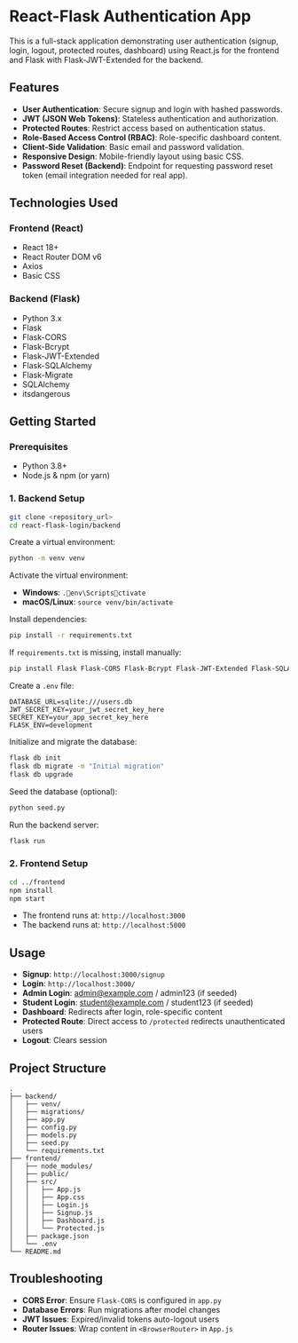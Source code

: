 # React-Flask Authentication App

This is a full-stack application demonstrating user authentication (signup, login, logout, protected routes, dashboard) using React.js for the frontend and Flask with Flask-JWT-Extended for the backend.

## Features

- **User Authentication**: Secure signup and login with hashed passwords.
- **JWT (JSON Web Tokens)**: Stateless authentication and authorization.
- **Protected Routes**: Restrict access based on authentication status.
- **Role-Based Access Control (RBAC)**: Role-specific dashboard content.
- **Client-Side Validation**: Basic email and password validation.
- **Responsive Design**: Mobile-friendly layout using basic CSS.
- **Password Reset (Backend)**: Endpoint for requesting password reset token (email integration needed for real app).

## Technologies Used

### Frontend (React)
- React 18+
- React Router DOM v6
- Axios
- Basic CSS

### Backend (Flask)
- Python 3.x
- Flask
- Flask-CORS
- Flask-Bcrypt
- Flask-JWT-Extended
- Flask-SQLAlchemy
- Flask-Migrate
- SQLAlchemy
- itsdangerous

## Getting Started

### Prerequisites
- Python 3.8+
- Node.js & npm (or yarn)

### 1. Backend Setup

```bash
git clone <repository_url>
cd react-flask-login/backend
```

Create a virtual environment:

```bash
python -m venv venv
```

Activate the virtual environment:

- **Windows**: `.env\Scriptsctivate`
- **macOS/Linux**: `source venv/bin/activate`

Install dependencies:

```bash
pip install -r requirements.txt
```

If `requirements.txt` is missing, install manually:

```bash
pip install Flask Flask-CORS Flask-Bcrypt Flask-JWT-Extended Flask-SQLAlchemy Flask-Migrate SQLAlchemy itsdangerous
```

Create a `.env` file:

```
DATABASE_URL=sqlite:///users.db
JWT_SECRET_KEY=your_jwt_secret_key_here
SECRET_KEY=your_app_secret_key_here
FLASK_ENV=development
```

Initialize and migrate the database:

```bash
flask db init
flask db migrate -m "Initial migration"
flask db upgrade
```

Seed the database (optional):

```bash
python seed.py
```

Run the backend server:

```bash
flask run
```

### 2. Frontend Setup

```bash
cd ../frontend
npm install
npm start
```

- The frontend runs at: `http://localhost:3000`
- The backend runs at: `http://localhost:5000`

## Usage

- **Signup**: `http://localhost:3000/signup`
- **Login**: `http://localhost:3000/`
- **Admin Login**: admin@example.com / admin123 (if seeded)
- **Student Login**: student@example.com / student123 (if seeded)
- **Dashboard**: Redirects after login, role-specific content
- **Protected Route**: Direct access to `/protected` redirects unauthenticated users
- **Logout**: Clears session

## Project Structure

```
.
├── backend/
│   ├── venv/
│   ├── migrations/
│   ├── app.py
│   ├── config.py
│   ├── models.py
│   ├── seed.py
│   └── requirements.txt
├── frontend/
│   ├── node_modules/
│   ├── public/
│   ├── src/
│   │   ├── App.js
│   │   ├── App.css
│   │   ├── Login.js
│   │   ├── Signup.js
│   │   ├── Dashboard.js
│   │   └── Protected.js
│   ├── package.json
│   └── .env
└── README.md
```

## Troubleshooting

- **CORS Error**: Ensure `Flask-CORS` is configured in `app.py`
- **Database Errors**: Run migrations after model changes
- **JWT Issues**: Expired/invalid tokens auto-logout users
- **Router Issues**: Wrap content in `<BrowserRouter>` in `App.js`